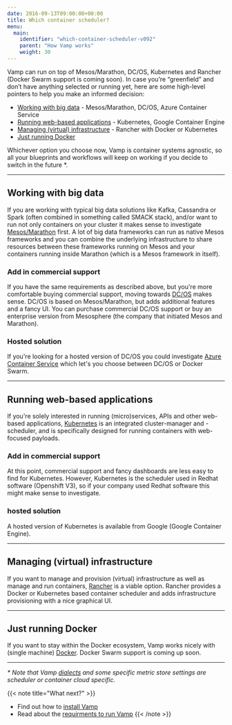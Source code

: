```yaml
---
date: 2016-09-13T09:00:00+00:00
title: Which container scheduler?
menu:
  main:
    identifier: "which-container-scheduler-v092"
    parent: "How Vamp works"
    weight: 30
---
```

Vamp can run on top of Mesos/Marathon, DC/OS, Kubernetes and Rancher (Docker Swarm support is coming soon). In case you’re “greenfield” and don’t have anything selected or running yet, here are some high-level pointers to help you make an informed decision: 

* [Working with big data](/documentation/how-vamp-works/v0.9.2/which-container-scheduler/#working-with-big-data) - Mesos/Marathon, DC/OS, Azure Container Service
* [Running web-based applications](/documentation/how-vamp-works/v0.9.2/which-container-scheduler/#running-web-based-applications) - Kubernetes, Google Container Engine
* [Managing (virtual) infrastructure](/documentation/how-vamp-works/v0.9.2/which-container-scheduler/#managing-virtual-infrastructure) - Rancher with Docker or Kubernetes
* [Just running Docker](/documentation/how-vamp-works/v0.9.2/which-container-scheduler/#just-running-docker)

Whichever option you choose now, Vamp is container systems agnostic, so all your blueprints and workflows will keep on working if you decide to switch in the future *.

-------

## Working with big data 
If you are working with typical big data solutions like Kafka, Cassandra or Spark (often combined in something called SMACK stack), and/or want to run not only containers on your cluster it makes sense to investigate [Mesos/Marathon](/documentation/installation/v0.9.2/mesos-marathon/) first. A lot of big data frameworks can run as native Mesos frameworks and you can combine the underlying infrastructure to share resources between these frameworks running on Mesos and your containers running inside Marathon (which is a Mesos framework in itself).

### Add in commercial support
If you have the same requirements as described above, but you're more comfortable buying commercial support, moving towards [DC/OS](/documentation/installation/v0.9.2/dcos/) makes sense. DC/OS is based on Mesos/Marathon, but adds additional features and a fancy UI. You can purchase commercial DC/OS support or buy an enterprise version from Mesosphere (the company that initiated Mesos and Marathon).

### Hosted solution
If you're looking for a hosted version of DC/OS you could investigate [Azure Container Service](/documentation/installation/v0.9.2/azure-container-service/) which let's you choose between DC/OS or Docker Swarm.

-------

## Running web-based applications  
If you're solely interested in running (micro)services, APIs and other web-based applications, [Kubernetes](/documentation/installation/v0.9.2/kubernetes/) is an integrated cluster-manager and -scheduler, and is specifically designed for running containers with web-focused payloads. 

### Add in commercial support
At this point, commercial support and fancy dashboards are less easy to find for Kubernetes. However, Kubernetes is the scheduler used in Redhat software (Openshift V3), so if your company used Redhat software this might make sense to investigate.

### hosted solution
A hosted version of Kubernetes is available from Google (Google Container Engine). 

-------

## Managing (virtual) infrastructure
If you want to manage and provision (virtual) infrastructure as well as manage and run containers, [Rancher](/documentation/installation/v0.9.2/rancher/) is a viable option. Rancher provides a Docker or Kubernetes based container scheduler and adds infrastructure provisioning with a nice graphical UI.

-------

## Just running Docker
If you want to stay within the Docker ecosystem, Vamp works nicely with (single machine) [Docker](/documentation/installation/v0.9.2/docker/). Docker Swarm support is coming up soon.

-------
  
_* Note that Vamp [dialects](/documentation/using-vamp/v0.9.2/blueprints#dialects) and some specific metric store settings are scheduler or container cloud specific._

{{< note title="What next?" >}}
* Find out how to [install Vamp](/documentation/installation/v0.9.2/overview) 
* Read about the [requirments to run Vamp](/documentation/how-vamp-works/v0.9.2/requirements) 
{{< /note >}}